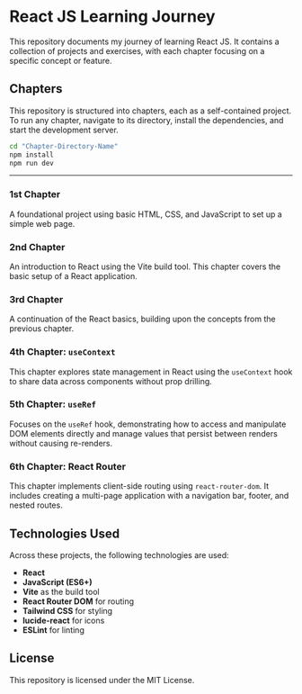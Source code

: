 # React JS Learning Journey

This repository documents my journey of learning React JS. It contains a collection of projects and exercises, with each chapter focusing on a specific concept or feature.

## Chapters

This repository is structured into chapters, each as a self-contained project. To run any chapter, navigate to its directory, install the dependencies, and start the development server.

```bash
cd "Chapter-Directory-Name"
npm install
npm run dev
```

---

### 1st Chapter
A foundational project using basic HTML, CSS, and JavaScript to set up a simple web page.

### 2nd Chapter
An introduction to React using the Vite build tool. This chapter covers the basic setup of a React application.

### 3rd Chapter
A continuation of the React basics, building upon the concepts from the previous chapter.

### 4th Chapter: `useContext`
This chapter explores state management in React using the `useContext` hook to share data across components without prop drilling.

### 5th Chapter: `useRef`
Focuses on the `useRef` hook, demonstrating how to access and manipulate DOM elements directly and manage values that persist between renders without causing re-renders.

### 6th Chapter: React Router
This chapter implements client-side routing using `react-router-dom`. It includes creating a multi-page application with a navigation bar, footer, and nested routes.

## Technologies Used

Across these projects, the following technologies are used:

-   **React**
-   **JavaScript (ES6+)**
-   **Vite** as the build tool
-   **React Router DOM** for routing
-   **Tailwind CSS** for styling
-   **lucide-react** for icons
-   **ESLint** for linting

## License

This repository is licensed under the MIT License.